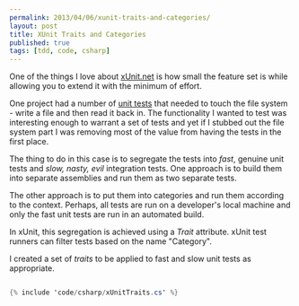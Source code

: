 ```yaml
---
permalink: 2013/04/06/xunit-traits-and-categories/
layout: post
title: XUnit Traits and Categories
published: true
tags: [tdd, code, csharp]
---
```


One of the things I love about [xUnit.net](https://xunit.net) is how small
the feature set is while allowing you to extend it with the minimum of effort.

One project had a number of [unit tests](http://www.artima.com/weblogs/viewpost.jsp?thread=126923)
that needed to touch the file system - write a file and then read it back in.
The functionality I wanted to test was interesting enough to warrant a set of tests
and yet if I stubbed out the file system part I was removing most of the value
from having the tests in the first place.

The thing to do in this case is to segregate the tests into _fast_, genuine
unit tests and _slow, nasty, evil_ integration tests. One approach is to build
them into separate assemblies and run them as two separate tests.

The other approach is to put them into categories and run them according to the
context. Perhaps, all tests are run on a developer's local machine and only the
fast unit tests are run in an automated build.

In xUnit, this segregation is achieved using a _Trait_ attribute. xUnit test runners
can filter tests based on the name "Category".

I created a set of _traits_ to be applied to fast and slow unit tests as appropriate.

```csharp

{% include 'code/csharp/xUnitTraits.cs' %}

```
